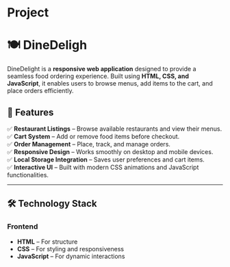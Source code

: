 # Project



# 🍽️ DineDeligh

DineDelight is a **responsive web application** designed to provide a seamless food ordering experience. Built using **HTML, CSS, and JavaScript**, it enables users to browse menus, add items to the cart, and place orders efficiently.

## 🌟 Features  
✅ **Restaurant Listings** – Browse available restaurants and view their menus.  
✅ **Cart System** – Add or remove food items before checkout.  
✅ **Order Management** – Place, track, and manage orders.  
✅ **Responsive Design** – Works smoothly on desktop and mobile devices.  
✅ **Local Storage Integration** – Saves user preferences and cart items.  
✅ **Interactive UI** – Built with modern CSS animations and JavaScript functionalities.  

---

## 🛠️ Technology Stack  

### **Frontend**  
- **HTML** – For structure  
- **CSS** – For styling and responsiveness  
- **JavaScript** – For dynamic interactions  

